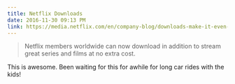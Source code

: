 ```yaml
---
title: Netflix Downloads
date: 2016-11-30 09:13 PM
link: https://media.netflix.com/en/company-blog/downloads-make-it-even-easier-to-watch-netflix-on-the-go
---
```



> Netflix members worldwide can now download in addition to stream great series and films at no extra cost.

This is awesome. Been waiting for this for awhile for long car rides with the kids!